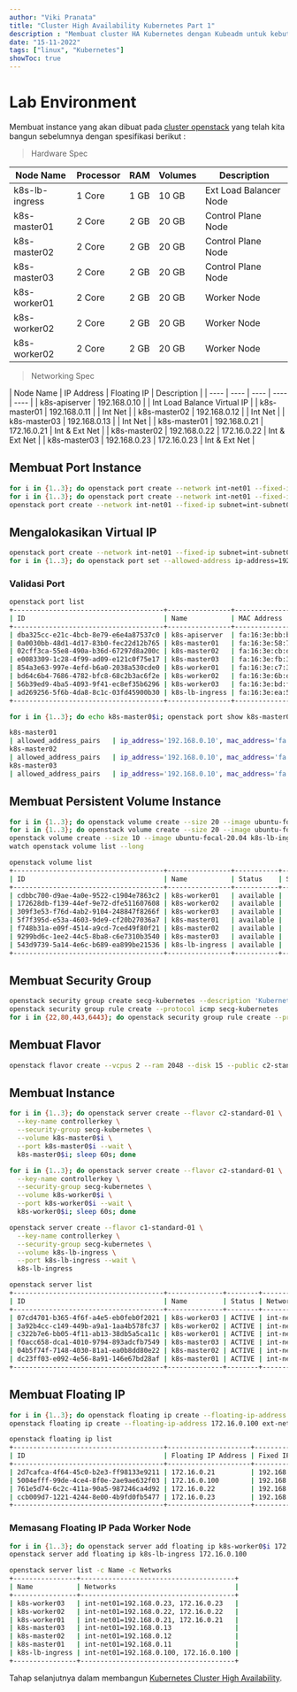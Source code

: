 ```yaml
---
author: "Viki Pranata"
title: "Cluster High Availability Kubernetes Part 1"
description : "Membuat cluster HA Kubernetes dengan Kubeadm untuk kebutuhan lab, development, staging maupun production"
date: "15-11-2022"
tags: ["linux", "Kubernetes"]
showToc: true
---
```


# Lab Environment
Membuat instance yang akan dibuat pada [cluster openstack](/posts/openstack-for-lab) yang telah kita bangun sebelumnya dengan spesifikasi berikut :

> Hardware Spec

| Node Name | Processor | RAM | Volumes |Description |
| ---- | ---- | ---- | ---- | ---- |
| k8s-lb-ingress |  1 Core | 1 GB | 10 GB | Ext Load Balancer Node |
| k8s-master01 | 2 Core | 2 GB | 20 GB | Control Plane Node |
| k8s-master02 | 2 Core | 2 GB | 20 GB | Control Plane Node |
| k8s-master03 | 2 Core | 2 GB | 20 GB | Control Plane Node |
| k8s-worker01 | 2 Core | 2 GB | 20 GB | Worker Node |
| k8s-worker02 | 2 Core | 2 GB | 20 GB | Worker Node |
| k8s-worker02 | 2 Core | 2 GB | 20 GB | Worker Node |

> Networking Spec

| Node Name | IP Address | Floating IP | Description |
| ---- | ---- | ---- | ---- | ---- |
| k8s-apiserver | 192.168.0.10 | | Int Load Balance Virtual IP |
| k8s-master01 | 192.168.0.11 | | Int Net |
| k8s-master02 | 192.168.0.12 | | Int Net |
| k8s-master03 | 192.168.0.13 | | Int Net |
| k8s-master01 | 192.168.0.21 | 172.16.0.21 | Int & Ext Net |
| k8s-master02 | 192.168.0.22 | 172.16.0.22 | Int & Ext Net |
| k8s-master03 | 192.168.0.23 | 172.16.0.23 | Int & Ext Net |

## Membuat Port Instance
```bash
for i in {1..3}; do openstack port create --network int-net01 --fixed-ip subnet=int-subnet01,ip-address=192.168.0.1$i k8s-master0$i; done
for i in {1..3}; do openstack port create --network int-net01 --fixed-ip subnet=int-subnet01,ip-address=192.168.0.2$i k8s-worker0$i; done
openstack port create --network int-net01 --fixed-ip subnet=int-subnet01,ip-address=192.168.0.100 k8s-lb-ingress
```

## Mengalokasikan Virtual IP
```bash
openstack port create --network int-net01 --fixed-ip subnet=int-subnet01,ip-address=192.168.0.10 k8s-apiserver
for i in {1..3}; do openstack port set --allowed-address ip-address=192.168.0.10 k8s-master0$i; done
```

### Validasi Port
```bash
openstack port list
+--------------------------------------+----------------+-------------------+------------------------------------------------------------------------------+--------+
| ID                                   | Name           | MAC Address       | Fixed IP Addresses                                                           | Status |
+--------------------------------------+----------------+-------------------+------------------------------------------------------------------------------+--------+
| dba325cc-e21c-4bcb-8e79-e6e4a87537c0 | k8s-apiserver  | fa:16:3e:bb:bc:b5 | ip_address='192.168.0.10', subnet_id='e099dcba-fa06-45f0-a3e2-37e05ff8dd4e'  | DOWN   |
| 0a0030bb-48d1-4d17-83b0-fec22d12b765 | k8s-master01   | fa:16:3e:58:73:bc | ip_address='192.168.0.11', subnet_id='e099dcba-fa06-45f0-a3e2-37e05ff8dd4e'  | DOWN   |
| 02cff3ca-55e8-490a-b36d-67297d8a200c | k8s-master02   | fa:16:3e:cb:dd:e6 | ip_address='192.168.0.12', subnet_id='e099dcba-fa06-45f0-a3e2-37e05ff8dd4e'  | DOWN   |
| e0083309-1c28-4f99-ad09-e121c0f75e17 | k8s-master03   | fa:16:3e:fb:33:d8 | ip_address='192.168.0.13', subnet_id='e099dcba-fa06-45f0-a3e2-37e05ff8dd4e'  | DOWN   |
| 854a3e63-997e-4efd-b6a0-2038a530cde0 | k8s-worker01   | fa:16:3e:c7:32:20 | ip_address='192.168.0.21', subnet_id='e099dcba-fa06-45f0-a3e2-37e05ff8dd4e'  | DOWN   |
| bd64c6b4-7686-4782-bfc8-68c2b3ac6f2e | k8s-worker02   | fa:16:3e:6b:df:ab | ip_address='192.168.0.22', subnet_id='e099dcba-fa06-45f0-a3e2-37e05ff8dd4e'  | DOWN   |
| 56b39ed9-4ba5-4093-9f41-ec8ef35b6296 | k8s-worker03   | fa:16:3e:bd:fe:53 | ip_address='192.168.0.23', subnet_id='e099dcba-fa06-45f0-a3e2-37e05ff8dd4e'  | DOWN   |
| ad269256-5f6b-4da8-8c1c-03fd45900b30 | k8s-lb-ingress | fa:16:3e:ea:5b:e6 | ip_address='192.168.0.100', subnet_id='e099dcba-fa06-45f0-a3e2-37e05ff8dd4e' | DOWN   |
+--------------------------------------+----------------+-------------------+------------------------------------------------------------------------------+--------+
```
```bash
for i in {1..3}; do echo k8s-master0$i; openstack port show k8s-master0$i | grep allowed_address_pairs; done

k8s-master01
| allowed_address_pairs   | ip_address='192.168.0.10', mac_address='fa:16:3e:58:73:bc'
k8s-master02
| allowed_address_pairs   | ip_address='192.168.0.10', mac_address='fa:16:3e:cb:dd:e6'
k8s-master03
| allowed_address_pairs   | ip_address='192.168.0.10', mac_address='fa:16:3e:fb:33:d8'
```

## Membuat Persistent Volume Instance
```bash
for i in {1..3}; do openstack volume create --size 20 --image ubuntu-focal-20.04 k8s-master0$i; done
for i in {1..3}; do openstack volume create --size 20 --image ubuntu-focal-20.04 k8s-worker0$i; done
openstack volume create --size 10 --image ubuntu-focal-20.04 k8s-lb-ingress
watch openstack volume list --long
```
```bash
openstack volume list
+--------------------------------------+----------------+-----------+------+-------------+
| ID                                   | Name           | Status    | Size | Attached to |
+--------------------------------------+----------------+-----------+------+-------------+
| cdbbc700-d9ae-4a0e-9522-c1904e7863c2 | k8s-worker01   | available |   20 |             |
| 172628db-f139-44ef-9e72-dfe511607608 | k8s-worker02   | available |   20 |             |
| 309f3e53-f76d-4ab2-9104-248847f8266f | k8s-worker03   | available |   20 |             |
| 5f7f395d-e53a-4603-9de9-cf20b27036a7 | k8s-master01   | available |   20 |             |
| f748b31a-e09f-4514-a9cd-7ced49f80f21 | k8s-master02   | available |   20 |             |
| 9299bd6c-1ee2-44c5-8ba8-c6e7310b3540 | k8s-master03   | available |   20 |             |
| 543d9739-5a14-4e6c-b689-ea899be21536 | k8s-lb-ingress | available |   10 |             |
+--------------------------------------+----------------+-----------+------+-------------+
```

## Membuat Security Group
```bash
openstack security group create secg-kubernetes --description 'Kubernetes environment'
openstack security group rule create --protocol icmp secg-kubernetes
for i in {22,80,443,6443}; do openstack security group rule create --protocol tcp --ingress --dst-port $i secg-kubernetes; done
```

## Membuat Flavor
```bash
openstack flavor create --vcpus 2 --ram 2048 --disk 15 --public c2-standard-01
```

## Membuat Instance
```bash
for i in {1..3}; do openstack server create --flavor c2-standard-01 \
  --key-name controllerkey \
  --security-group secg-kubernetes \
  --volume k8s-master0$i \
  --port k8s-master0$i --wait \
  k8s-master0$i; sleep 60s; done

for i in {1..3}; do openstack server create --flavor c2-standard-01 \
  --key-name controllerkey \
  --security-group secg-kubernetes \
  --volume k8s-worker0$i \
  --port k8s-worker0$i --wait \
  k8s-worker0$i; sleep 60s; done

openstack server create --flavor c1-standard-01 \
  --key-name controllerkey \
  --security-group secg-kubernetes \
  --volume k8s-lb-ingress \
  --port k8s-lb-ingress --wait \
  k8s-lb-ingress
```
```bash
openstack server list
+--------------------------------------+--------------+--------+------------------------+-------+----------------+
| ID                                   | Name         | Status | Networks               | Image | Flavor         |
+--------------------------------------+--------------+--------+------------------------+-------+----------------+
| 07cd4701-b365-4f6f-a4e5-eb0feb0f2021 | k8s-worker03 | ACTIVE | int-net01=192.168.0.23 |       | c2-standard-01 |
| 3a92b4cc-c149-449b-a9a1-1aa4b578fc37 | k8s-worker02 | ACTIVE | int-net01=192.168.0.22 |       | c2-standard-01 |
| c322b7e6-bb05-4f11-ab13-38db5a5ca11c | k8s-worker01 | ACTIVE | int-net01=192.168.0.21 |       | c2-standard-01 |
| f0acc658-dca1-4010-9794-893adcfb7549 | k8s-master03 | ACTIVE | int-net01=192.168.0.13 |       | c2-standard-01 |
| 04b5f74f-7148-4030-81a1-ea0b8dd80e22 | k8s-master02 | ACTIVE | int-net01=192.168.0.12 |       | c2-standard-01 |
| dc23ff03-e092-4e56-8a91-146e67bd28af | k8s-master01 | ACTIVE | int-net01=192.168.0.11 |       | c2-standard-01 |
+--------------------------------------+--------------+--------+------------------------+-------+----------------+
```

## Membuat Floating IP
```bash
for i in {1..3}; do openstack floating ip create --floating-ip-address 172.16.0.2$i ext-net01; done
openstack floating ip create --floating-ip-address 172.16.0.100 ext-net01
```
```bash
openstack floating ip list
+--------------------------------------+---------------------+------------------+--------------------------------------+--------------------------------------+----------------------------------+
| ID                                   | Floating IP Address | Fixed IP Address | Port                                 | Floating Network                     | Project                          |
+--------------------------------------+---------------------+------------------+--------------------------------------+--------------------------------------+----------------------------------+
| 2d7cafca-4f64-45c0-b2e3-ff98133e9211 | 172.16.0.21         | 192.168.0.21     | 2a346f6b-c037-4e1b-8a0c-900ba6b90f0a | 1d6db61c-2736-423e-b05d-01f380fb2daa | 75ee0b5ff3f14e35909d6ee880732a19 |
| 5004efff-99de-4ce4-8f0e-2ae9ae632f03 | 172.16.0.100        | 192.168.0.100    | 961b2295-e820-40e3-ba5d-9465707e5409 | 1d6db61c-2736-423e-b05d-01f380fb2daa | 75ee0b5ff3f14e35909d6ee880732a19 |
| 761e5d74-6c2c-411a-90a5-987246ca4d92 | 172.16.0.22         | 192.168.0.22     | 015ed9d0-3da3-413d-90e4-8489d6b46b22 | 1d6db61c-2736-423e-b05d-01f380fb2daa | 75ee0b5ff3f14e35909d6ee880732a19 |
| ccb009d7-1221-4244-8e00-4b9fd0fb5477 | 172.16.0.23         | 192.168.0.23     | bbad00e2-d750-4464-9e79-426aa3b1da2d | 1d6db61c-2736-423e-b05d-01f380fb2daa | 75ee0b5ff3f14e35909d6ee880732a19 |
+--------------------------------------+---------------------+------------------+--------------------------------------+--------------------------------------+----------------------------------+
```
### Memasang Floating IP Pada Worker Node
```bash
for i in {1..3}; do openstack server add floating ip k8s-worker0$i 172.16.0.2$i; done
openstack server add floating ip k8s-lb-ingress 172.16.0.100
```
```bash
openstack server list -c Name -c Networks
+----------------+---------------------------------------+
| Name           | Networks                              |
+----------------+---------------------------------------+
| k8s-worker03   | int-net01=192.168.0.23, 172.16.0.23   |
| k8s-worker02   | int-net01=192.168.0.22, 172.16.0.22   |
| k8s-worker01   | int-net01=192.168.0.21, 172.16.0.21   |
| k8s-master03   | int-net01=192.168.0.13                |
| k8s-master02   | int-net01=192.168.0.12                |
| k8s-master01   | int-net01=192.168.0.11                |
| k8s-lb-ingress | int-net01=192.168.0.100, 172.16.0.100 |
+----------------+---------------------------------------+
```
Tahap selanjutnya dalam membangun [Kubernetes Cluster High Availability](/posts/kubernetes-ha-part2).